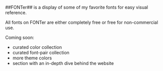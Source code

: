 ##FONTer## is a display of some of my favorite fonts for easy visual reference.

All fonts on FONTer are either completely free or free for non-commercial use.

Coming soon:
 - curated color collection
 - curated font-pair collection
 - more theme colors
 - section with an in-depth dive behind the website